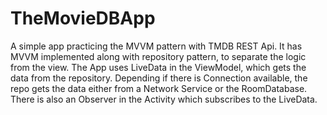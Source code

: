 # TheMovieDBApp
A simple app practicing the MVVM pattern with TMDB REST Api. It has MVVM implemented along with repository pattern,
to separate the logic from the view. The App uses LiveData in the ViewModel, which gets the data from the repository.
Depending if there is Connection available, the repo gets the data either from a Network Service or the RoomDatabase.
There is also an Observer in the Activity which subscribes to the LiveData.
